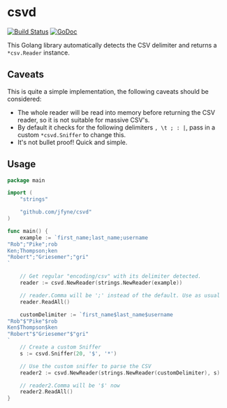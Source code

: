 # csvd

[![Build Status](https://drone.io/github.com/jfyne/csvd/status.png)](https://drone.io/github.com/jfyne/csvd/latest)
[![GoDoc](https://godoc.org/github.com/jfyne/csvd?status.svg)](https://godoc.org/github.com/jfyne/csvd)

This Golang library automatically detects the CSV delimiter and returns a `*csv.Reader` instance.

## Caveats

This is quite a simple implementation, the following caveats should be considered:

- The whole reader will be read into memory before returning the CSV reader, so it is not suitable for massive CSV's.
- By default it checks for the following delimiters `, \t ; : |`, pass in a custom `*csvd.Sniffer` to change this.
- It's not bullet proof! Quick and simple.

## Usage

```go
package main

import (
    "strings"

    "github.com/jfyne/csvd"
)

func main() {
    example := `first_name;last_name;username
"Rob";"Pike";rob
Ken;Thompson;ken
"Robert";"Griesemer";"gri"
`

    // Get regular "encoding/csv" with its delimiter detected.
    reader := csvd.NewReader(strings.NewReader(example))

    // reader.Comma will be ';' instead of the default. Use as usual
    reader.ReadAll()

    customDelimiter := `first_name$last_name$username
"Rob"$"Pike"$rob
Ken$Thompson$ken
"Robert"$"Griesemer"$"gri"
`
    // Create a custom Sniffer
    s := csvd.Sniffer(20, '$', '*')

    // Use the custom sniffer to parse the CSV
    reader2 := csvd.NewReader(strings.NewReader(customDelimiter), s)

    // reader2.Comma will be '$' now
    reader2.ReadAll()
}
```
